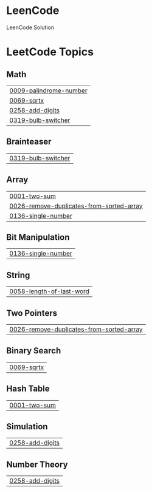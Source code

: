 # LeenCode
LeenCode Solution

<!---LeetCode Topics Start-->
# LeetCode Topics
## Math
|  |
| ------- |
| [0009-palindrome-number](https://github.com/FahimAfridi10/LeenCode/tree/master/0009-palindrome-number) |
| [0069-sqrtx](https://github.com/FahimAfridi10/LeenCode/tree/master/0069-sqrtx) |
| [0258-add-digits](https://github.com/FahimAfridi10/LeenCode/tree/master/0258-add-digits) |
| [0319-bulb-switcher](https://github.com/FahimAfridi10/LeenCode/tree/master/0319-bulb-switcher) |
## Brainteaser
|  |
| ------- |
| [0319-bulb-switcher](https://github.com/FahimAfridi10/LeenCode/tree/master/0319-bulb-switcher) |
## Array
|  |
| ------- |
| [0001-two-sum](https://github.com/FahimAfridi10/LeenCode/tree/master/0001-two-sum) |
| [0026-remove-duplicates-from-sorted-array](https://github.com/FahimAfridi10/LeenCode/tree/master/0026-remove-duplicates-from-sorted-array) |
| [0136-single-number](https://github.com/FahimAfridi10/LeenCode/tree/master/0136-single-number) |
## Bit Manipulation
|  |
| ------- |
| [0136-single-number](https://github.com/FahimAfridi10/LeenCode/tree/master/0136-single-number) |
## String
|  |
| ------- |
| [0058-length-of-last-word](https://github.com/FahimAfridi10/LeenCode/tree/master/0058-length-of-last-word) |
## Two Pointers
|  |
| ------- |
| [0026-remove-duplicates-from-sorted-array](https://github.com/FahimAfridi10/LeenCode/tree/master/0026-remove-duplicates-from-sorted-array) |
## Binary Search
|  |
| ------- |
| [0069-sqrtx](https://github.com/FahimAfridi10/LeenCode/tree/master/0069-sqrtx) |
## Hash Table
|  |
| ------- |
| [0001-two-sum](https://github.com/FahimAfridi10/LeenCode/tree/master/0001-two-sum) |
## Simulation
|  |
| ------- |
| [0258-add-digits](https://github.com/FahimAfridi10/LeenCode/tree/master/0258-add-digits) |
## Number Theory
|  |
| ------- |
| [0258-add-digits](https://github.com/FahimAfridi10/LeenCode/tree/master/0258-add-digits) |
<!---LeetCode Topics End-->